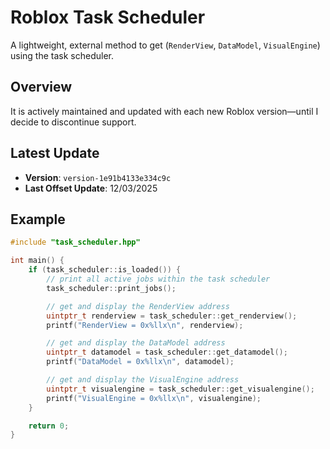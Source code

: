 # Roblox Task Scheduler

A lightweight, external method to get (`RenderView`, `DataModel`, `VisualEngine`) using the task scheduler.

## Overview

It is actively maintained and updated with each new Roblox version—until I decide to discontinue support.

## Latest Update
- **Version**: `version-1e91b4133e334c9c`
- **Last Offset Update**: 12/03/2025

## Example
```cpp
#include "task_scheduler.hpp"

int main() {
    if (task_scheduler::is_loaded()) {
        // print all active jobs within the task scheduler
        task_scheduler::print_jobs();

        // get and display the RenderView address
        uintptr_t renderview = task_scheduler::get_renderview();
        printf("RenderView = 0x%llx\n", renderview);

        // get and display the DataModel address
        uintptr_t datamodel = task_scheduler::get_datamodel();
        printf("DataModel = 0x%llx\n", datamodel);

        // get and display the VisualEngine address
        uintptr_t visualengine = task_scheduler::get_visualengine();
        printf("VisualEngine = 0x%llx\n", visualengine);
    }

    return 0;
}
